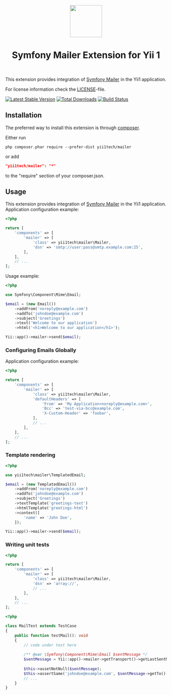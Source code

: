 <p align="center">
    <a href="https://github.com/yii1tech" target="_blank">
        <img src="https://avatars.githubusercontent.com/u/134691944" height="100px">
    </a>
    <h1 align="center">Symfony Mailer Extension for Yii 1</h1>
    <br>
</p>

This extension provides integration of [Symfony Mailer](https://symfony.com/doc/current/mailer.html) in the Yii1 application.

For license information check the [LICENSE](LICENSE.md)-file.

[![Latest Stable Version](https://img.shields.io/packagist/v/yii1tech/mailer.svg)](https://packagist.org/packages/yii1tech/mailer)
[![Total Downloads](https://img.shields.io/packagist/dt/yii1tech/mailer.svg)](https://packagist.org/packages/yii1tech/mailer)
[![Build Status](https://github.com/yii1tech/mailer/workflows/build/badge.svg)](https://github.com/yii1tech/mailer/actions)


Installation
------------

The preferred way to install this extension is through [composer](http://getcomposer.org/download/).

Either run

```
php composer.phar require --prefer-dist yii1tech/mailer
```

or add

```json
"yii1tech/mailer": "*"
```

to the "require" section of your composer.json.


Usage
-----

This extension provides integration of [Symfony Mailer](https://symfony.com/doc/current/mailer.html) in the Yii1 application.
Application configuration example:

```php
<?php

return [
    'components' => [
        'mailer' => [
            'class' => yii1tech\mailer\Mailer,
            'dsn' => 'smtp://user:pass@smtp.example.com:25',
        ],
    ],
    // ...
];
```

Usage example:

```php
<?php

use Symfony\Component\Mime\Email;

$email = (new Email())
    ->addFrom('noreply@example.com')
    ->addTo('johndoe@example.com')
    ->subject('Greetings')
    ->text('Welcome to our application')
    ->html('<h1>Welcome to our application</h1>');

Yii::app()->mailer->send($email);
```


### Configuring Emails Globally <span id="configuring-emails-globally"></span>

Application configuration example:

```php
<?php

return [
    'components' => [
        'mailer' => [
            'class' => yii1tech\mailer\Mailer,
            'defaultHeaders' => [
                'From' => 'My Application<noreply@example.com>',
                'Bcc' => 'test-via-bcc@example.com',
                'X-Custom-Header' => 'foobar',
            ],
            // ...
        ],
    ],
    // ...
];
```


### Template rendering <span id="template-rendering"></span>

```php
<?php

use yii1tech\mailer\TemplatedEmail;

$email = (new TemplatedEmail())
    ->addFrom('noreply@example.com')
    ->addTo('johndoe@example.com')
    ->subject('Greetings')
    ->textTemplate('greetings-text')
    ->htmlTemplate('greetings-html')
    ->context([
        'name' => 'John Doe',
    ]);

Yii::app()->mailer->send($email);
```


### Writing unit tests <span id="writing-unit-tests"></span>

```php
<?php

return [
    'components' => [
        'mailer' => [
            'class' => yii1tech\mailer\Mailer,
            'dsn' => 'array://',
            // ...
        ],
    ],
    // ...
];
```

```php
<?php

class MailTest extends TestCase
{
    public function testMail(): void
    {
        // code under test here
        
        /** @var \Symfony\Component\Mime\Email $sentMessage */
        $sentMessage = Yii::app()->mailer->getTransport()->getLastSentMessage();
        
        $this->assetNotNull($sentMessage);
        $this->assertSame('johndoe@example.com', $sentMessage->getTo()[0]->getAddress());
        // ...
    }
}
```

